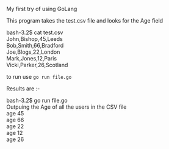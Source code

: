 My first try of using GoLang 

This program takes the test.csv file and looks for the Age field

bash-3.2$ cat test.csv\
John,Bishop,45,Leeds\
Bob,Smith,66,Bradford\
Joe,Blogs,22,London\
Mark,Jones,12,Paris\
Vicki,Parker,26,Scotland

to run use `go run file.go`

Results are :- 

bash-3.2$ go run file.go\
Outpuing the Age of all the users in the CSV file\
age 45\
age 66\
age 22\
age 12\
age 26
